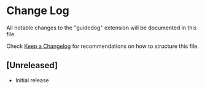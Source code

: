 # Change Log

All notable changes to the "guidedog" extension will be documented in this file.

Check [Keep a Changelog](http://keepachangelog.com/) for recommendations on how to structure this file.

## [Unreleased]

- Initial release